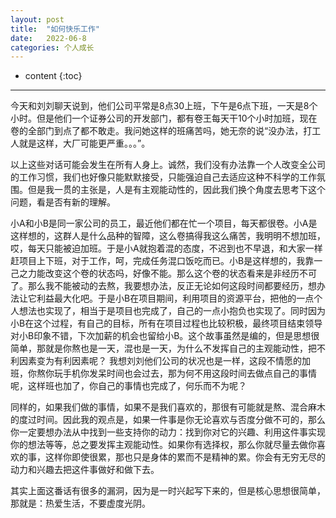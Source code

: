 ```yaml
---
layout: post
title:  "如何快乐工作"
date:   2022-06-8
categories: 个人成长
---
```

* content
{:toc}

---

今天和刘刘聊天说到，他们公司平常是8点30上班，下午是6点下班，一天是8个小时。但是他们一个证券公司的开发部门，都有卷王每天干10个小时加班，现在卷的全部门到点了都不敢走。我问她这样的班痛苦吗，她无奈的说“没办法，打工人就是这样，大厂可能更严重。。。”。

以上这些对话可能会发生在所有人身上。诚然，我们没有办法靠一个人改变全公司的工作习惯，我们也好像只能默默接受，只能强迫自己去适应这种不科学的工作氛围。但是我一贯的主张是，人是有主观能动性的，因此我们换个角度去思考下这个问题，看是否有新的理解。

小A和小B是同一家公司的员工，最近他们都在忙一个项目，每天都很卷。小A是这样想的，这群人是什么品种的智障，这么卷搞得我这么痛苦，我明明不想加班，哎，每天只能被迫加班。于是小A就抱着混的态度，不迟到也不早退，和大家一样赶项目上下班，对于工作，呵，完成任务混口饭吃而已。小B是这样想的，我靠一己之力能改变这个卷的状态吗，好像不能。那么这个卷的状态看来是非经历不可了。那么我不能被动的去熬，我要想办法，反正无论如何这段时间都要经历，想办法让它利益最大化吧。于是小B在项目期间，利用项目的资源平台，把他的一点个人想法也实现了，相当于是项目也完成了，自己的一点小抱负也实现了。同时因为小B在这个过程，有自己的目标，所有在项目过程也比较积极，最终项目结束领导对小B印象不错，下次加薪的机会也留给小B。这个故事虽然是编的，但是思想很简单，那就是你熬也是一天，混也是一天，为什么不发挥自己的主观能动性，把不利因素变为有利因素呢？
我想刘刘他们公司的状况也是一样，这段不情愿的加班，你熬你玩手机你发呆时间也会过去，那为何不用这段时间去做点自己的事情呢，这样班也加了，你自己的事情也完成了，何乐而不为呢？

同样的，如果我们做的事情，如果不是我们喜欢的，那很有可能就是熬、混合麻木的度过时间。因此我的观点是，如果一件事是你无论喜欢与否度分做不可的，那么你一定要想办法从中找到一些支持你的动力：找到你对它的兴趣、利用这件事实现你的想法等等，总之要发挥主观能动性。如果你有选择权，那么你就尽量去做你喜欢的事，这样你即使很累，那也只是身体的累而不是精神的累。你会有无穷无尽的动力和兴趣去把这件事做好和做下去。

其实上面这番话有很多的漏洞，因为是一时兴起写下来的，但是核心思想很简单，那就是：热爱生活，不要虚度光阴。